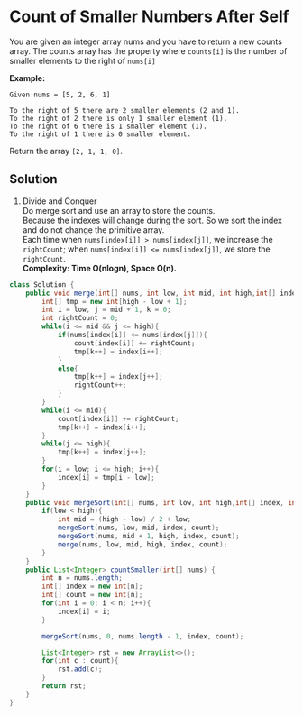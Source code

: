 # Count of Smaller Numbers After Self
You are given an integer array nums and you have to return a new counts array. The counts array has the property where `counts[i]` is the number of smaller elements to the right of `nums[i]`

**Example:**  
```
Given nums = [5, 2, 6, 1]

To the right of 5 there are 2 smaller elements (2 and 1).
To the right of 2 there is only 1 smaller element (1).
To the right of 6 there is 1 smaller element (1).
To the right of 1 there is 0 smaller element.
```
Return the array ``[2, 1, 1, 0]``.


## Solution
1. Divide and Conquer  
Do merge sort and use an array to store the counts.  
Because the indexes will change during the sort. So we sort the index and do not change the primitive array.  
Each time when `nums[index[i]] > nums[index[j]]`, we increase the `rightCount`; when `nums[index[i]] <= nums[index[j]]`, we store the `rightCount`.  
**Complexity: Time O(nlogn), Space O(n).**  
```java
class Solution {
    public void merge(int[] nums, int low, int mid, int high,int[] index, int[] count){
        int[] tmp = new int[high - low + 1];
        int i = low, j = mid + 1, k = 0;
        int rightCount = 0;
        while(i <= mid && j <= high){
            if(nums[index[i]] <= nums[index[j]]){
                count[index[i]] += rightCount;
                tmp[k++] = index[i++];
            }
            else{
                tmp[k++] = index[j++];
                rightCount++;
            }
        }
        while(i <= mid){
            count[index[i]] += rightCount;
            tmp[k++] = index[i++];
        }
        while(j <= high){
            tmp[k++] = index[j++];
        }
        for(i = low; i <= high; i++){
            index[i] = tmp[i - low];
        }
    }
    public void mergeSort(int[] nums, int low, int high,int[] index, int[] count){
        if(low < high){
            int mid = (high - low) / 2 + low;
            mergeSort(nums, low, mid, index, count);
            mergeSort(nums, mid + 1, high, index, count);
            merge(nums, low, mid, high, index, count);
        }
    }
    public List<Integer> countSmaller(int[] nums) {
        int n = nums.length;
        int[] index = new int[n];
        int[] count = new int[n];
        for(int i = 0; i < n; i++){
            index[i] = i;
        }

        mergeSort(nums, 0, nums.length - 1, index, count);

        List<Integer> rst = new ArrayList<>();
        for(int c : count){
            rst.add(c);
        }
        return rst;
    }
}
```

